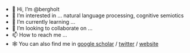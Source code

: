 - 👋 Hi, I’m @bergholt
- 👀 I’m interested in ... natural language processing, cognitive semiotics
- 🌱 I’m currently learning ...
- 💞️ I’m looking to collaborate on ...
- 📫 How to reach me ...
- 🕸️ You can also find me in [google scholar](https://scholar.google.com/citations?user=Wh_RhH8AAAAJ&hl=en) / [twitter](https://twitter.com/kasperbergholt) / [website](https://bergholt.net/)

<!---
bergholt/bergholt is a ✨ special ✨ repository because its `README.md` (this file) appears on your GitHub profile.
You can click the Preview link to take a look at your changes.
--->

